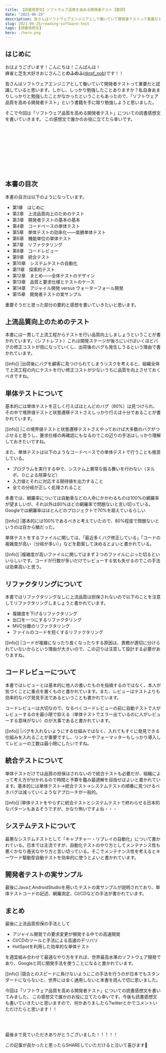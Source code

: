 ```yaml
---
title: 【読書感想文】ソフトウェア品質を高める開発者テスト【書評】
date: "2021-06-25"
description: 皆さんはソフトウェアエンジニアとして働いていて開発者テストって重要だと認識していると思います。しかし、しっかり勉強したことありますか？
slug: 2021-06-25/reading-software-test
tags: [読書感想文]
hero: ./hero.png
---
```


## はじめに 

おはようございます！こんにちは！こんばんは！<br>
麻雀と芝生大好きおじさんこと**のふのふ**([@rpf_nob](https://twitter.com/rpf_nob))です！！

皆さんはソフトウェアエンジニアとして働いていて開発者テストって重要だと認識していると思います。しかし、しっかり勉強したことありますか？私自身あまりしっかりと勉強したことがなかったということもあったので、「ソフトウェア品質を高める開発者テスト」という書籍を手に取り勉強しようと思いました。

そこで今回は「ソフトウェア品質を高める開発者テスト」についての読書感想文を書いていきます。
この感想文で誰かのお役に立てたら幸いです。

<div class="iframely-embed"><div class="iframely-responsive" style="height: 140px; padding-bottom: 0;"><a href="https://www.shoeisha.co.jp/book/detail/9784798165035" data-iframely-url="//cdn.iframe.ly/iQNbJPl?iframe=card-small"></a></div></div>


## 本書の目次

本書の目次は以下のようになっています。

* 第1章　はじめに
* 第2章　上流品質向上のためのテスト
* 第3章　開発者テストの基本の基本
* 第4章　コードベースの単体テスト
* 第5章　単体テストの効率化――楽勝単体テスト
* 第6章　機能単位の単体テスト
* 第7章　リファクタリング
* 第8章　コードレビュー
* 第9章　統合テスト
* 第10章　システムテストの自動化
* 第11章　探索的テスト
* 第12章　まとめ――全体テストのデザイン
* 第13章　品質と要求仕様とテストのケース
* 第14章　アジャイル開発 versus ウォーターフォール開発
* 第15章　開発者テストの実サンプル

重要そうだと思った部分の要約と感想を書いていきたいと思います。

## 上流品質向上のためのテスト

本書には一貫して上流工程からテストを行い品質向上しましょうということが書かれています。（シフトレフト）これは開発ステージが後ろにいけばいくほどバグの修正コストが倍になっていくし、出荷後のバグも発生しうるという理由で書かれています。

[[info]]
|出荷後にバグを顧客に見つけられてしまうリスクを考えると、組織全体で上流工程の内にテストを行い修正コストが少ないうちに品質を向上させておくべきですね。

## 単体テストについて

基本的には単体テストを正しく行えばほとんどのバグ（80%）は見つけられ、その中で境界値テストと状態遷移テストさえしっかり行えば十分であることが書かれています。

[[info]]
|この境界値テストと状態遷移テストさえやっておけば大多数のバグがつぶせると思うし、要求仕様の再確認にもなるのでこの辺りの手法はしっかり理解しておきたいですね。

また、単体テストは以下のようなコードベースでの単体テストで行うことも推奨している。

* プログラムを実行する中で、システム上異常な振る舞いを行わない（ヌルポ、０による除算など）
* 入力値とそれに対応する期待値を出力すること
* 全ての分岐が正しく処理されること

本書では、網羅率については自動車などの人命にかかわるものは100%の網羅率が望ましいが、それ以外は80%ほどの網羅率で問題ないと言い切っている。Googleでは網羅率はほとんどのプロジェクトで70%を超えているらしい

[[info]]
|基本的には100%であるべきと考えていたので、80%程度で問題ないというのは目から鱗だった。

単体テストをするファイルに関しては、「最近多くバグ修正している」「コードの複雑度が高い（分岐が多い）」などを勘案して決めるとよいと書かれている。

[[info]]
|複雑度が高いファイルに関してはまず２つのファイルにぶった切るといいらしいです。コードが行数が多いだけでレビューする気も失せるのでこの手法は効果高いと思う。

## リファクタリングについて

本書ではリファクタリングなしに上流品質は担保されないので以下のことを注意してリファクタリングしましょうと書かれています。

* 複雑度を下げるリファクタリング
* 出口を一つにするリファクタリング
* MVC分離のリファクタリング
* ファイルのコードを短くするリファクタリング

[[info]]
|コードが複雑になったり長くなったりする原因は、責務が適切に分けられていないからという理由が大きいので、この辺りは注意して設計する必要がありますね。

## コードレビューについて

本書ではレビューとは基本的に他人の書いたものを指摘するのではなく、本人が気づくことに重点を置くものと書かれています。また、レビューはテストよりも効率的なバグ発見手法であるということも書かれています。

コードレビューは大切なので、なるべくコードレビューの前に自動テストで人がレビューするのを最小限で抑える（単体テストでエラー出ているのに人がレビューする意味がない）のが大事であると書かれています。

[[info]]
|バグを入れないようにする仕組みではなく、入れてもすぐに発見できる仕組みを入れることが重要ですし、リンターやフォーマッターもしっかり導入してレビューの工数は最小限にしたいですね。

## 統合テストについて

単体テストだけでは品質の担保はされないので統合テストも必要だが、組織によって考え方が分かれるので時間と予算を鑑み最適解を目指せばよいと書かれています。基本的には単体テスト→統合テスト→システムテストの順番に見つけるべきバグは減っていくようなアプローチが一般的。

[[info]]
|単体テストをやらずに統合テストとシステムテストで終わらせる日本的なパターンもあるそうですが、かなり怖いですよね・・・

## システムテストについて

最悪なシステムテストとして「キャプチャー・リプレイの自動化」について書かれている。日本では主流ですが、自動化テストのやり方としてメンテナンス性も悪くかなり愚劣なやり方と言い切っている。そこでメンテナンス性を考えるとキーワード駆動型自動テストを効率的に使うとよいと書かれています。

## 開発者テストの実サンプル

最後にJavaとAndroidStudioを用いたテストの実サンプルが説明されており、単体テストコードの記述、網羅測定、CI/CDなどの手法が書かれています。

## まとめ

最後に上流品質担保の手法として

* アジャイル開発での要求変更が頻発する中での高速開発
* CI/CDのツールと手法による高速のデリバリ
* HotSpotを利用した効率的な単体テスト

を適宜組み合わせて最適なやり方をすれば、世界最高水準のソフトウェア開発であり、Googleと同じ開発手法を使うことになると書かれています。

[[info]]
|競合とのスピードに負けないようにこの手法を行うのが日本でもスタンダードにならないと、世界には全く通用しないと本書を読んで切に思いました。


今回は「ソフトウェア品質を高める開発者テスト」についての読書感想文を書いてみました。
この感想文で誰かのお役に立てたら幸いです。今後も読書感想文も書いていきたいと思いますので、何かありましたらTwitterとかでコメントいただけたらと思います！！  

<br>
<br>

最後まで見ていただきありがとうございました！！！！！  

この記事が良かったと思ったらSHAREしていただけると泣いて喜びます🤣